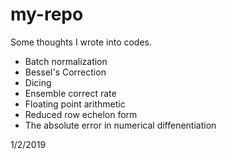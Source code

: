 # my-repo
Some thoughts I wrote into codes.

* Batch normalization
* Bessel's Correction
* Dicing
* Ensemble correct rate
* Floating point arithmetic
* Reduced row echelon form
* The absolute error in numerical diffenentiation

1/2/2019
